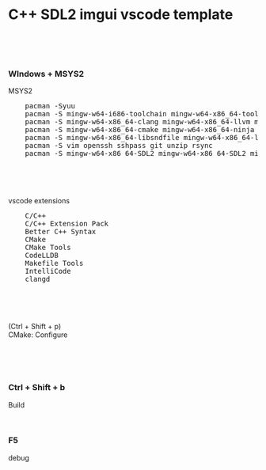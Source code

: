 # C++ SDL2 imgui vscode template

<br><br><br>

### WIndows + MSYS2

MSYS2  

<pre>
    pacman -Syuu
    pacman -S mingw-w64-i686-toolchain mingw-w64-x86_64-toolchain base-devel msys2-devel
    pacman -S mingw-w64-x86_64-clang mingw-w64-x86_64-llvm mingw-w64-x86_64-clang-tools-extra
    pacman -S mingw-w64-x86_64-cmake mingw-w64-x86_64-ninja 
    pacman -S mingw-w64-x86_64-libsndfile mingw-w64-x86_64-lldb mingw-w64-x86_64-opus mingw-w64-x86_64-boost
    pacman -S vim openssh sshpass git unzip rsync 
    pacman -S mingw-w64-x86_64-SDL2 mingw-w64-x86_64-SDL2_mixer mingw-w64-x86_64-SDL2_ttf
</pre>

<br><br><br>

vscode  extensions
<pre>
    C/C++
    C/C++ Extension Pack
    Better C++ Syntax
    CMake
    CMake Tools
    CodeLLDB
    Makefile Tools
    IntelliCode
    clangd
</pre>



<br><br><br>




(Ctrl + Shift + p)  
CMake: Configure

<br><br><br>

### Ctrl + Shift + b  
Build

<br>

### F5  
debug

<br><br><br>

